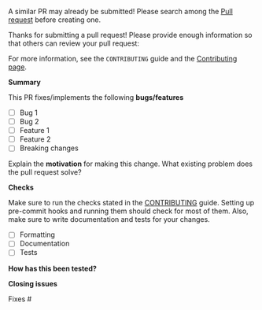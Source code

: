 A similar PR may already be submitted!
Please search among the [Pull request](../) before creating one.

Thanks for submitting a pull request! Please provide enough information so that others can review your pull request:

For more information, see the `CONTRIBUTING` guide and the [Contributing page](https://3dct.github.io/vIQA/developer_guide.html).


**Summary**

<!-- Summary of the PR -->

This PR fixes/implements the following **bugs/features**

* [ ] Bug 1
* [ ] Bug 2
* [ ] Feature 1
* [ ] Feature 2
* [ ] Breaking changes

<!-- You can skip this if you're fixing a typo or make a similar change. -->

Explain the **motivation** for making this change. What existing problem does the pull request solve?

<!-- Example: When "Adding a function to do X", explain why it is necessary to have a way to do X. -->

**Checks**

Make sure to run the checks stated in the [CONTRIBUTING](https://3dct.github.io/vIQA/developer_guide.html) guide.
Setting up pre-commit hooks and running them should check for most of them.
Also, make sure to write documentation and tests for your changes.

* [ ] Formatting
* [ ] Documentation
* [ ] Tests

**How has this been tested?**

<!-- Please describe in detail how you tested your changes. -->

**Closing issues**

<!-- Put `closes #XXXX` in your comment to auto-close the issue that your PR fixes (if such). -->
Fixes #
